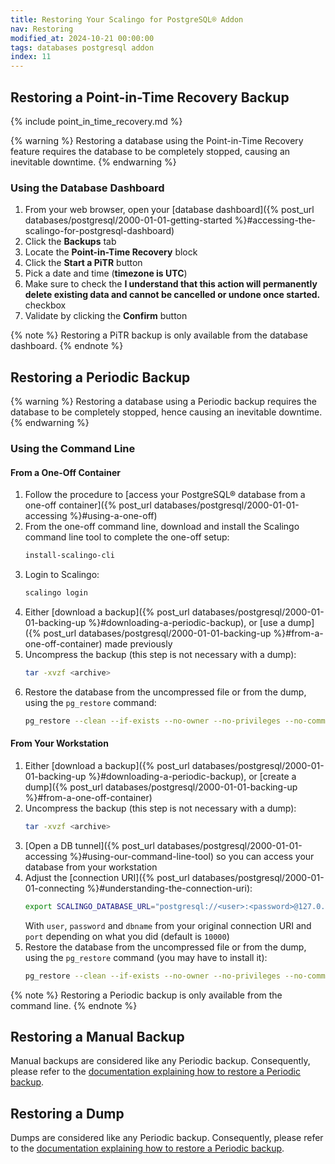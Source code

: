 ```yaml
---
title: Restoring Your Scalingo for PostgreSQL® Addon
nav: Restoring
modified_at: 2024-10-21 00:00:00
tags: databases postgresql addon
index: 11
---
```


## Restoring a Point-in-Time Recovery Backup

{% include point_in_time_recovery.md %}

{% warning %}
Restoring a database using the Point-in-Time Recovery feature requires the
database to be completely stopped, causing an inevitable downtime.
{% endwarning %}

### Using the Database Dashboard

1. From your web browser, open your [database dashboard]({% post_url databases/postgresql/2000-01-01-getting-started %}#accessing-the-scalingo-for-postgresql-dashboard)
2. Click the **Backups** tab
3. Locate the **Point-in-Time Recovery** block
3. Click the **Start a PiTR** button
4. Pick a date and time (**timezone is UTC**)
5. Make sure to check the **I understand that this action will permanently delete existing data and cannot be cancelled or undone once started.** checkbox
6. Validate by clicking the **Confirm** button

{% note %}
Restoring a PiTR backup is only available from the database dashboard.
{% endnote %}


## Restoring a Periodic Backup

{% warning %}
Restoring a database using a Periodic backup requires the database to be
completely stopped, hence causing an inevitable downtime.
{% endwarning %}

### Using the Command Line

#### From a One-Off Container

1. Follow the procedure to [access your PostgreSQL® database from a one-off
   container]({% post_url databases/postgresql/2000-01-01-accessing %}#using-a-one-off)
2. From the one-off command line, download and install the Scalingo command
   line tool to complete the one-off setup:
   ```bash
   install-scalingo-cli
   ```
3. Login to Scalingo:
   ```bash
   scalingo login
   ```
4. Either [download a backup]({% post_url databases/postgresql/2000-01-01-backing-up %}#downloading-a-periodic-backup),
   or [use a dump]({% post_url databases/postgresql/2000-01-01-backing-up %}#from-a-one-off-container)
   made previously
5. Uncompress the backup (this step is not necessary with a dump):
   ```bash
   tar -xvzf <archive>
   ```
6. Restore the database from the uncompressed file or from the dump, using the
   `pg_restore` command:
   ```bash
   pg_restore --clean --if-exists --no-owner --no-privileges --no-comments --dbname "${SCALINGO_POSTGRESQL_URL}" <dump_file>
   ```

#### From Your Workstation

1. Either [download a backup]({% post_url databases/postgresql/2000-01-01-backing-up %}#downloading-a-periodic-backup),
   or [create a dump]({% post_url databases/postgresql/2000-01-01-backing-up %}#from-a-one-off-container)
2. Uncompress the backup (this step is not necessary with a dump):
   ```bash
   tar -xvzf <archive>
   ```
3. [Open a DB tunnel]({% post_url databases/postgresql/2000-01-01-accessing %}#using-our-command-line-tool)
   so you can access your database from your workstation
4. Adjust the [connection URI]({% post_url databases/postgresql/2000-01-01-connecting %}#understanding-the-connection-uri):
   ```bash
   export SCALINGO_DATABASE_URL="postgresql://<user>:<password>@127.0.0.1:<port>/<dbname>"
   ```
   With `user`, `password` and `dbname` from your original connection URI and
   `port` depending on what you did (default is `10000`)
5. Restore the database from the uncompressed file or from the dump, using the
   `pg_restore` command (you may have to install it):
   ```bash
   pg_restore --clean --if-exists --no-owner --no-privileges --no-comments --dbname "${SCALINGO_DATABASE_URL}" <dump_file>
   ```

{% note %}
Restoring a Periodic backup is only available from the command line.
{% endnote %}


## Restoring a Manual Backup

Manual backups are considered like any Periodic backup. Consequently, please
refer to the [documentation explaining how to restore a Periodic backup](#restoring-a-periodic-backup).


## Restoring a Dump

Dumps are considered like any Periodic backup. Consequently, please refer to
the [documentation explaining how to restore a Periodic backup](#restoring-a-periodic-backup).
